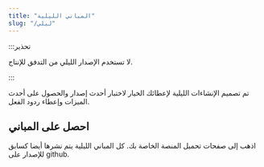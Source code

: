 ```yaml
---
title: "المباني الليلية"
slug: "/ليلي"
---
```


:::تحذير

لا تستخدم الإصدار الليلي من التدفق للإنتاج.

:::

تم تصميم الإنشاءات الليلية لإعطائك الخيار لاختبار أحدث إصدار والحصول على أحدث الميزات وإعطاء ردود الفعل.

## احصل على المباني

اذهب إلى صفحات تحميل المنصة الخاصة بك. كل المباني الليلية يتم نشرها أيضا كسابق للإصدار على github.
